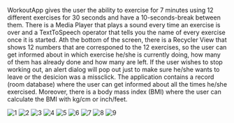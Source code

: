 WorkoutApp gives the user the ability to exercise for 7 minutes using 12 different exercises for 30 seconds and have a 10-seconds-break between them.
There is a Media Player that plays a sound every time an exercise is over and a TextToSpeech operator that tells you the name of every exercise once it is started.
Ath the bottom of the screen, there is a Recycler View that shows 12 numbers that are corresponed to the 12 exercises, so the user can get informed about
in which exercise he/she is currently doing, how many of them has already done and how many are left.
If the user wishes to stop working out, an alert dialog will pop out just to make sure he/she wants to leave or the desicion was a missclick.
The application contains a record (room database) where the user can get informed about all the times he/she exercised.
Moreover, there is a body mass index (BMI) where the user can calculate the BMI with kg/cm or inch/feet.

![1](https://user-images.githubusercontent.com/109162046/194759625-a5d34a4f-9015-4a33-a76a-fd700a818b56.PNG)
![2](https://user-images.githubusercontent.com/109162046/194759627-feceef85-09a1-4c61-ae92-2125abf3dbf0.PNG)
![3](https://user-images.githubusercontent.com/109162046/194759630-bbdabe6a-fa96-4ff2-b1bf-b3fb4db980e1.PNG)
![4](https://user-images.githubusercontent.com/109162046/194759632-33e1259c-03c3-4192-a2f0-0eb59616f419.PNG)
![5](https://user-images.githubusercontent.com/109162046/194759635-0b0981a5-02b5-45f3-81da-99812a6ec359.PNG)
![6](https://user-images.githubusercontent.com/109162046/194759639-92ea03c7-9818-4f7d-ae30-b10627a3e3fe.PNG)
![7](https://user-images.githubusercontent.com/109162046/194759642-fc15b0ba-0be4-4fd3-8b14-849d850f3be7.PNG)
![8](https://user-images.githubusercontent.com/109162046/194759643-bee316e0-4e16-43fe-9369-c10dce16b526.PNG)
![9](https://user-images.githubusercontent.com/109162046/194759647-da815505-7c0b-4897-be46-0935ba44ec6f.PNG)
